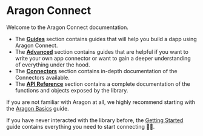 # Aragon Connect

Welcome to the Aragon Connect documentation.

* The [**Guides**](./guides) section contains guides that will help you build a dapp using Aragon Connect.
* The [**Advanced**](./advanced) section contains guides that are helpful if you want to write your own app connector or want to gain a deeper understanding of everything under the hood.
* The [**Connectors**](./connectors-reference) section contains in-depth documentation of the Connectors available.
* The [**API Reference**](./api-reference) section contains a complete documentation of the functions and objects exposed by the library.

If you are not familiar with Aragon at all, we highly recommend starting with the [Aragon Basics](guides/aragon-basics.md) guide.

If you have never interacted with the library before, the [Getting Started](guides/getting-started.md) guide contains everything you need to start connecting 👷🔌.